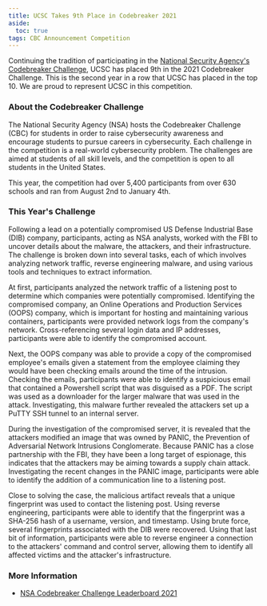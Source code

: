 ```yaml
---
title: UCSC Takes 9th Place in Codebreaker 2021
aside:
  toc: true
tags: CBC Announcement Competition
---
```


Continuing the tradition of participating in the [National Security Agency's Codebreaker Challenge](https://nsa-codebreaker.org/home), UCSC has placed 9th in the 2021 Codebreaker Challenge. This is the second year in a row that UCSC has placed in the top 10. We are proud to represent UCSC in this competition.

### About the Codebreaker Challenge
The National Security Agency (NSA) hosts the Codebreaker Challenge (CBC) for students in order to raise cybersecurity awareness and encourage students to pursue careers in cybersecurity. Each challenge in the competition is a real-world cybersecurity problem. The challenges are aimed at students of all skill levels, and the competition is open to all students in the United States.

This year, the competition had over 5,400 participants from over 630 schools and ran from August 2nd to January 4th.

### This Year's Challenge
Following a lead on a potentially compromised US Defense Industrial Base (DIB) company, participants, acting as NSA analysts, worked with the FBI to uncover details about the malware, the attackers, and their infrastructure. The challenge is broken down into several tasks, each of which involves analyzing network traffic, reverse engineering malware, and using various tools and techniques to extract information.

At first, participants analyzed the network traffic of a listening post to determine which companies were potentially compromised. Identifying the compromised company, an Online Operations and Production Services (OOPS) company, which is important for hosting and maintaining various containers, participants were provided network logs from the company's network. Cross-referencing several login data and IP addresses, participants were able to identify the compromised account.

Next, the OOPS company was able to provide a copy of the compromised employee's emails given a statement from the employee claiming they would have been checking emails around the time of the intrusion. Checking the emails, participants were able to identify a suspicious email that contained a Powershell script that was disguised as a PDF. The script was used as a downloader for the larger malware that was used in the attack. Investigating, this malware further revealed the attackers set up a PuTTY SSH tunnel to an internal server.

During the investigation of the compromised server, it is revealed that the attackers modified an image that was owned by PANIC, the Prevention of Adversarial Network Intrusions Conglomerate. Because PANIC has a close partnership with the FBI, they have been a long target of espionage, this indicates that the attackers may be aiming towards a supply chain attack. Investigating the recent changes in the PANIC image, participants were able to identify the addition of a communication line to a listening post.

Close to solving the case, the malicious artifact reveals that a unique fingerprint was used to contact the listening post. Using reverse engineering, participants were able to identify that the fingerprint was a SHA-256 hash of a username, version, and timestamp. Using brute force, several fingerprints associated with the DIB were recovered. Using that last bit of information, participants were able to reverse engineer a connection to the attackers' command and control server, allowing them to identify all affected victims and the attacker's infrastructure.

### More Information
- [NSA Codebreaker Challenge Leaderboard 2021](https://nsa-codebreaker.org/leaderboard_2021)